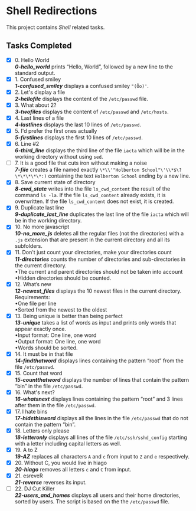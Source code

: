 # Shell Redirections

This project contains _Shell_ related tasks.

## Tasks Completed

+ [x] 0\. Hello World<br/>_**0-hello_world**_ prints “Hello, World”, followed by a new line to the standard output.
+ [x] 1\. Confused smiley<br/>_**1-confused_smiley**_ displays a confused smiley `"(Ôo)'`.
+ [x] 2\. Let's display a file<br/>_**2-hellofile**_ displays the content of the `/etc/passwd` file.
+ [x] 3\. What about 2?<br/>_**3-twofiles**_ displays the content of `/etc/passwd` and `/etc/hosts`.
+ [x] 4\. Last lines of a file<br/>_**4-lastlines**_ displays the last 10 lines of `/etc/passwd`.
+ [x] 5\. I'd prefer the first ones actually<br/>_**5-firstlines**_ displays the first 10 lines of `/etc/passwd`.
+ [x] 6\. Line #2<br/>_**6-third_line**_ displays the third line of the file `iacta` which will be in the working directory without using `sed`.
+ [ ] 7\. It is a good file that cuts iron without making a noise<br/>_**7-file**_ creates a file named exactly `\*\\'"Holberton School"\'\\*$\?\*\*\*\*\*:)` containing the text `Holberton School` ending by a new line.
+ [x] 8\. Save current state of directory<br/>_**8-cwd_state**_ writes into the file `ls_cwd_content` the result of the command `ls -la`. If the file `ls_cwd_content` already exists, it is overwritten. If the file `ls_cwd_content` does not exist, it is created.
+ [x] 9\. Duplicate last line<br/>_**9-duplicate_last_line**_ duplicates the last line of the file `iacta` which will be in the working directory.
+ [x] 10\. No more javascript<br/>_**10-no_more_js**_ deletes all the regular files (not the directories) with a `.js` extension that are present in the current directory and all its subfolders.
+ [x] 11\.  Don't just count your directories, make your directories count<br/>_**11-directories**_ counts the number of directories and sub-directories in the current directory.<br/>&bullet;The current and parent directories should not be taken into account<br/>&bullet;Hidden directories should be counted.
+ [x] 12\. What’s new<br/>_**12-newest_files**_ displays the 10 newest files in the current directory.<br/>Requirements:<br/>    &bullet;One file per line<br/>    &bullet;Sorted from the newest to the oldest
+ [x] 13\. Being unique is better than being perfect<br/>_**13-unique**_ takes a list of words as input and prints only words that appear exactly once.<br/>&bullet;Input format: One line, one word<br/>&bullet;Output format: One line, one word<br/>&bullet;Words should be sorted.
+ [x] 14\. It must be in that file<br/>_**14-findthatword**_ displays lines containing the pattern “root” from the file `/etc/passwd`.
+ [x] 15\. Count that word<br/>_**15-countthatword**_ displays the number of lines that contain the pattern “bin” in the file `/etc/passwd`.
+ [x] 16\. What's next?<br/>_**16-whatsnext**_ displays lines containing the pattern “root” and 3 lines after them in the file `/etc/passwd`.
+ [x] 17\. I hate bins<br/>_**17-hidethisword**_ displays all the lines in the file `/etc/passwd` that do not contain the pattern “bin”.
+ [x] 18\. Letters only please<br/>_**18-letteronly**_ displays all lines of the file `/etc/ssh/sshd_config` starting with a letter including capital letters as well.
+ [x] 19\. A to Z<br/>_**19-AZ**_ replaces all characters `A` and `c` from input to `Z` and `e` respectively.
+ [x] 20\. Without C, you would live in hiago<br/>_**20-hiago**_ removes all letters `c` and `C` from input.
+ [x] 21\. esreveR<br/>_**21-reverse**_ reverses its input.
+ [ ] 22\. DJ Cut Killer<br/>_**22-users_and_homes**_ displays all users and their home directories, sorted by users. The script is based on the the `/etc/passwd` file.
